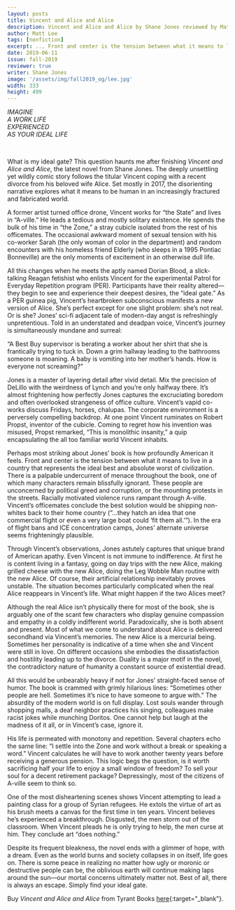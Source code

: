 ```yaml
---
layout: posts
title: Vincent and Alice and Alice
description: Vincent and Alice and Alice by Shane Jones reviewed by Matt Lee.
author: Matt Lee
tags: [nonfiction]
excerpt: ... Front and center is the tension between what it means to live in a country that represents the ideal best and absolute worst of civilization. There is a palpable undercurrent of menace throughout the book ...
date: 2019-06-11
issue: fall-2019
reviewer: true
writer: Shane Jones
image: '/assets/img/fall2019_og/lee.jpg'
width: 333
height: 499
---
```


<p class="text-center"><em>IMAGINE</em><br />
<em>A WORK LIFE</em><br />
<em>EXPERIENCED</em><br />
<em>AS YOUR IDEAL LIFE</em><br /></p>
<br />

What is my ideal gate? This question haunts me after finishing _Vincent and Alice and Alice_, the latest novel from Shane Jones. The deeply unsettling yet wildly comic story follows the titular Vincent coping with a recent divorce from his beloved wife Alice. Set mostly in 2017, the disorienting narrative explores what it means to be human in an increasingly fractured and fabricated world.

A former artist turned office drone, Vincent works for “the State” and lives in “A-ville.” He leads a tedious and mostly solitary existence. He spends the bulk of his time in “the Zone,” a stray cubicle isolated from the rest of his officemates. The occasional awkward moment of sexual tension with his co-worker Sarah (the only woman of color in the department) and random encounters with his homeless friend Elderly (who sleeps in a 1995 Pontiac Bonneville) are the only moments of excitement in an otherwise dull life.

All this changes when he meets the aptly named Dorian Blood, a slick-talking Reagan fetishist who enlists Vincent for the experimental Patrol for Everyday Repetition program (PER). Participants have their reality altered—they begin to see and experience their deepest desires, the “ideal gate.” As a PER guinea pig, Vincent’s heartbroken subconscious manifests a new version of Alice. She’s perfect except for one slight problem: she’s not real. Or is she? Jones’ sci-fi adjacent tale of modern-day angst is refreshingly unpretentious. Told in an understated and deadpan voice, Vincent’s journey is simultaneously mundane and surreal:

“A Best Buy supervisor is berating a worker about her shirt that she is frantically trying to tuck in. Down a grim hallway leading to the bathrooms someone is moaning. A baby is vomiting into her mother’s hands. How is everyone not screaming?”

Jones is a master of layering detail after vivid detail. Mix the precision of DeLillo with the weirdness of Lynch and you’re only halfway there. It’s almost frightening how perfectly Jones captures the excruciating boredom and often overlooked strangeness of office culture. Vincent’s vapid co-works discuss Fridays, horses, chalupas. The corporate environment is a perversely compelling backdrop. At one point Vincent ruminates on Robert Propst, inventor of the cubicle. Coming to regret how his invention was misused, Propst remarked, “This is monolithic insanity,” a quip encapsulating the all too familiar world Vincent inhabits.

Perhaps most striking about Jones’ book is how profoundly American it feels. Front and center is the tension between what it means to live in a country that represents the ideal best and absolute worst of civilization. There is a palpable undercurrent of menace throughout the book, one of which many characters remain blissfully ignorant. These people are unconcerned by political greed and corruption, or the mounting protests in the streets. Racially motivated violence runs rampant through A-ville. Vincent’s officemates conclude the best solution would be shipping non-whites back to their home country (“...they hatch an idea that one commercial flight or even a very large boat could ‘fit them all.’”). In the era of flight bans and ICE concentration camps, Jones’ alternate universe seems frighteningly plausible.

Through Vincent’s observations, Jones astutely captures that unique brand of American apathy. Even Vincent is not immune to indifference. At first he is content living in a fantasy, going on day trips with the new Alice, making grilled cheese with the new Alice, doing the Leg Wobble Man routine with the new Alice. Of course, their artificial relationship inevitably proves unstable. The situation becomes particularly complicated when the real Alice reappears in Vincent’s life. What might happen if the two Alices meet?

Although the real Alice isn’t physically there for most of the book, she is arguably one of the scant few characters who display genuine compassion and empathy in a coldly indifferent world. Paradoxically, she is both absent and present. Most of what we come to understand about Alice is delivered secondhand via Vincent’s memories. The new Alice is a mercurial being. Sometimes her personality is indicative of a time when she and Vincent were still in love. On different occasions she embodies the dissatisfaction and hostility leading up to the divorce. Duality is a major motif in the novel, the contradictory nature of humanity a constant source of existential dread.

All this would be unbearably heavy if not for Jones’ straight-faced sense of humor. The book is crammed with grimly hilarious lines: “Sometimes other people are hell. Sometimes it’s nice to have someone to argue with.” The absurdity of the modern world is on full display. Lost souls wander through shopping malls, a deaf neighbor practices his singing, colleagues make racist jokes while munching Doritos. One cannot help but laugh at the madness of it all, or in Vincent’s case, ignore it.

His life is permeated with monotony and repetition. Several chapters echo the same line: “I settle into the Zone and work without a break or speaking a word.” Vincent calculates he will have to work another twenty years before receiving a generous pension. This logic begs the question, is it worth sacrificing half your life to enjoy a small window of freedom? To sell your soul for a decent retirement package? Depressingly, most of the citizens of A-ville seem to think so.

One of the most disheartening scenes shows Vincent attempting to lead a painting class for a group of Syrian refugees. He extols the virtue of art as his brush meets a canvas for the first time in ten years. Vincent believes he’s experienced a breakthrough. Disgusted, the men storm out of the classroom. When Vincent pleads he is only trying to help, the men curse at him. They conclude art “does nothing.”

Despite its frequent bleakness, the novel ends with a glimmer of hope, with a dream. Even as the world burns and society collapses in on itself, life goes on. There is some peace in realizing no matter how ugly or moronic or destructive people can be, the oblivious earth will continue making laps around the sun—our mortal concerns ultimately matter not. Best of all, there is always an escape. Simply find your ideal gate.


Buy *Vincent and Alice and Alice* from Tyrant Books [here](https://store.nytyrant.com/products/vincent-and-alice-and-alice){:target="_blank"}.
